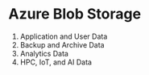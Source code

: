 # Azure Blob Storage 
1) Application and User Data
2) Backup and Archive Data    
3) Analytics Data  
4) HPC, IoT, and AI Data
